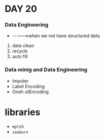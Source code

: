 # DAY 20
### Data Engineering
* ----->when we not have structured data
1. data clean
2. recycle
3. auto fill

### Data minig and Data Engineering
* Imputer
* Label Encoding
* Oneh
otEncoding

# libraries
* ``mpld3``
* ``seaborn``